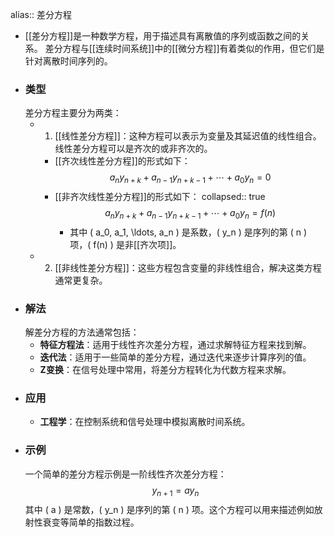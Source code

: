 alias:: 差分方程

- [[差分方程]]是一种数学方程，用于描述具有离散值的序列或函数之间的关系。
  差分方程与[[连续时间系统]]中的[[微分方程]]有着类似的作用，但它们是针对离散时间序列的。
- ### 类型
  差分方程主要分为两类：
	- 1. [[线性差分方程]]：这种方程可以表示为变量及其延迟值的线性组合。线性差分方程可以是齐次的或非齐次的。
		- [[齐次线性差分方程]]的形式如下：
		  $$a_n y_{n+k} + a_{n-1} y_{n+k-1} + \cdots + a_0 y_n = 0$$
		- [[非齐次线性差分方程]]的形式如下：
		  collapsed:: true
		  $$a_n y_{n+k} + a_{n-1} y_{n+k-1} + \cdots + a_0 y_n = f(n)$$
			- 其中 \( a_0, a_1, \ldots, a_n \) 是系数，\( y_n \) 是序列的第 \( n \) 项，\( f(n) \) 是非[[齐次项]]。
	- 2. [[非线性差分方程]]：这些方程包含变量的非线性组合，解决这类方程通常更复杂。
- ### 解法
  解差分方程的方法通常包括：
	- **特征方程法**：适用于线性齐次差分方程，通过求解特征方程来找到解。
	- **迭代法**：适用于一些简单的差分方程，通过迭代来逐步计算序列的值。
	- **Z变换**：在信号处理中常用，将差分方程转化为代数方程来求解。
- ### 应用
	- **工程学**：在控制系统和信号处理中模拟离散时间系统。
- ### 示例
  一个简单的差分方程示例是一阶线性齐次差分方程：
  $$ y_{n+1} = a y_n $$
  其中 \( a \) 是常数，\( y_n \) 是序列的第 \( n \) 项。这个方程可以用来描述例如放射性衰变等简单的指数过程。